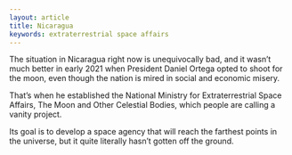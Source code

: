 ```yaml
---
layout: article
title: Nicaragua
keywords: extraterrestrial space affairs
---
```


The situation in Nicaragua right now is unequivocally bad, and it wasn’t much better in early 2021 when President Daniel Ortega opted to shoot for the moon, even though the nation is mired in social and economic misery.

That’s when he established the National Ministry for Extraterrestrial Space Affairs, The Moon and Other Celestial Bodies, which people are calling a vanity project.

Its goal is to develop a space agency that will reach the farthest points in the universe, but it quite literally hasn’t gotten off the ground.
